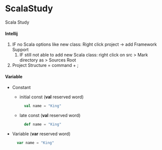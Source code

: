 # ScalaStudy
Scala Study

#### Intellij

1. IF no Scala options like new class: Right click project -> add Framework Support
    1. IF still not able to add new Scala class: right click on src > Mark directory as > Sources Root
1. Project Structure = command + ;

#### Variable

- Constant 
    - initial const (__val__ reserved word)
        ```Scala
          val name = "King"
        ```
    - late const (__val__ reserved word)
        ```Scala
          def name = "King"
        ```
    
- Variable (__var__ reserved word)
    ```Scala
      var name = "King"
    ```
    
